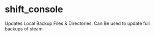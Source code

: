 # shift_console
Updates Local Backup Files &amp; Directories. Can Be used to update full backups of steam.
